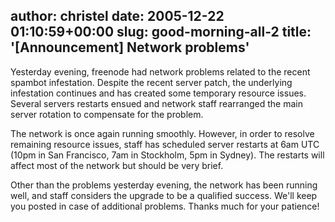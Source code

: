 author: christel
date: 2005-12-22 01:10:59+00:00
slug: good-morning-all-2
title: '[Announcement] Network problems'
---

  Yesterday evening, freenode had network   problems related to the recent spambot infestation. Despite the recent   server patch, the underlying infestation continues and has created some   temporary resource issues. Several servers restarts ensued and network   staff rearranged the main server rotation to compensate for the problem.



The network is once again running smoothly. However, in order to resolve   remaining resource issues, staff has scheduled server restarts at 6am UTC   (10pm in San Francisco, 7am in Stockholm, 5pm in Sydney). The restarts   will affect most of the network but should be very brief.



Other than the problems yesterday evening, the network has been running   well, and staff considers the upgrade to be a qualified success. We'll   keep you posted in case of additional problems. Thanks much for your   patience!
